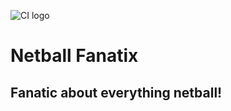 ![CI logo](https://codeinstitute.s3.amazonaws.com/fullstack/ci_logo_small.png)

# Netball Fanatix

## Fanatic about everything netball! 